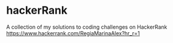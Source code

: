 # hackerRank
A collection of my solutions to coding challenges on HackerRank https://www.hackerrank.com/RegiaMarinaAlex?hr_r=1
